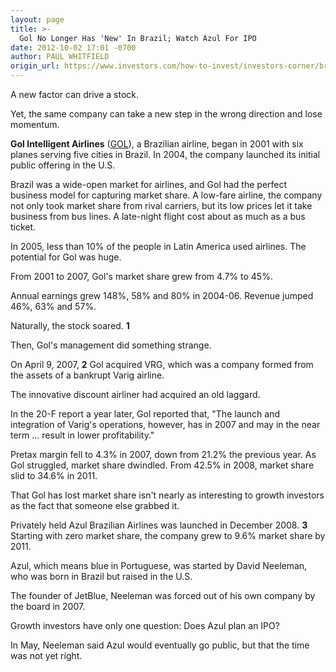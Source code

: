 ```yaml
---
layout: page
title: >-
  Gol No Longer Has 'New' In Brazil; Watch Azul For IPO
date: 2012-10-02 17:01 -0700
author: PAUL WHITFIELD
origin_url: https://www.investors.com/how-to-invest/investors-corner/brazil-gol-fell-as-azul-rose/
---
```


A new factor can drive a stock.

Yet, the same company can take a new step in the wrong direction and lose momentum.

**Gol Intelligent Airlines** ([GOL](https://research.investors.com/quote.aspx?symbol=GOL)), a Brazilian airline, began in 2001 with six planes serving five cities in Brazil. In 2004, the company launched its initial public offering in the U.S.

Brazil was a wide-open market for airlines, and Gol had the perfect business model for capturing market share. A low-fare airline, the company not only took market share from rival carriers, but its low prices let it take business from bus lines. A late-night flight cost about as much as a bus ticket.

In 2005, less than 10% of the people in Latin America used airlines. The potential for Gol was huge.

From 2001 to 2007, Gol's market share grew from 4.7% to 45%.

Annual earnings grew 148%, 58% and 80% in 2004-06. Revenue jumped 46%, 63% and 57%.

Naturally, the stock soared. **1**

Then, Gol's management did something strange.

On April 9, 2007, **2** Gol acquired VRG, which was a company formed from the assets of a bankrupt Varig airline.

The innovative discount airliner had acquired an old laggard.

In the 20-F report a year later, Gol reported that, "The launch and integration of Varig's operations, however, has in 2007 and may in the near term ... result in lower profitability."

Pretax margin fell to 4.3% in 2007, down from 21.2% the previous year. As Gol struggled, market share dwindled. From 42.5% in 2008, market share slid to 34.6% in 2011.

That Gol has lost market share isn't nearly as interesting to growth investors as the fact that someone else grabbed it.

Privately held Azul Brazilian Airlines was launched in December 2008. **3** Starting with zero market share, the company grew to 9.6% market share by 2011.

Azul, which means blue in Portuguese, was started by David Neeleman, who was born in Brazil but raised in the U.S.

The founder of JetBlue, Neeleman was forced out of his own company by the board in 2007.

Growth investors have only one question: Does Azul plan an IPO?

In May, Neeleman said Azul would eventually go public, but that the time was not yet right.
